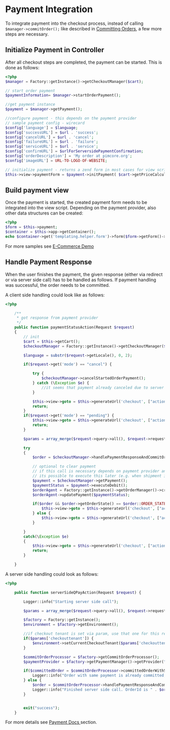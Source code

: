 # Payment Integration

To integrate payment into the checkout process, instead of calling ```$manager->commitOrder();``` like described 
in [Committing Orders](./05_Committing_Orders.md), a few more steps are necessary. 


## Initialize Payment in Controller
After all checkout steps are completed, the payment can be started. This is done as follows: 
```php
<?php
$manager = Factory::getInstance()->getCheckoutManager($cart);

// start order payment
$paymentInformation= $manager->startOrderPayment();

//get payment instance
$payment = $manager->getPayment();

//configure payment - this depends on the payment provider
// sample payment config - wirecard
$config['language'] = $language;
$config['successURL'] = $url . 'success';
$config['cancelURL'] = $url . 'cancel';
$config['failureURL'] = $url . 'failure';
$config['serviceURL'] = $url . 'service';
$config['confirmURL'] = $urlForServersidePaymentConfirmation;
$config['orderDescription'] = 'My order at pimcore.org';
$config['imageURL'] = URL-TO-LOGO-OF-WEBSITE;

// initialize payment - returns a zend form in most cases for view script
$this->view->paymentForm = $payment->initPayment( $cart->getPriceCalculator()->getGrandTotal(), $config );
```

## Build payment view
Once the payment is started, the created payment form needs to be integrated into the view script. Depending on the 
payment provider, also other data structures can be created:
 
```php
<?php
$form = $this->payment;
$container = $this->app->getContainer();
echo $container->get('templating.helper.form')->form($form->getForm()->createView());
```
For more samples see [E-Commerce Demo](https://github.com/pimcore/demo-ecommerce/blob/master/app/Resources/views/Payment/paymentFrame.html.php)


## Handle Payment Response
When the user finishes the payment, the given response (either via redirect or via server side call) has to be handled 
as follows. If payment handling was successful, the order needs to be committed.

A client side handling could look like as follows: 
```php
<?php

    /**
     * got response from payment provider
     */
    public function paymentStatusAction(Request $request)
    {
        // init
        $cart = $this->getCart();
        $checkoutManager = Factory::getInstance()->getCheckoutManager($cart);

        $language = substr($request->getLocale(), 0, 2);

        if($request->get('mode') == "cancel") {

            try {
                $checkoutManager->cancelStartedOrderPayment();
            } catch (\Exception $e) {
                //it seems that payment already canceled due to server side call.
            }

            $this->view->goto = $this->generateUrl('checkout', ["action" => "confirm", "language" => $language, "error" => strip_tags($request->get('mode'))]);
            return;
        }
        if($request->get('mode') == "pending") {
            $this->view->goto = $this->generateUrl('checkout', ["action" => "pending", "language" => $language]);
            return;
        }

        $params = array_merge($request->query->all(), $request->request->all());

        try
        {
            $order = $checkoutManager->handlePaymentResponseAndCommitOrderPayment( $params );

            // optional to clear payment
            // if this call is necessary depends on payment provider and configuration.
            // its possible to execute this later (e.g. when shipment is done)
            $payment = $checkoutManager->getPayment();
            $paymentStatus = $payment->executeDebit();
            $orderAgent = Factory::getInstance()->getOrderManager()->createOrderAgent($order);
            $orderAgent->updatePayment($paymentStatus);

            if($order && $order->getOrderState() == $order::ORDER_STATE_COMMITTED) {
                $this->view->goto = $this->generateUrl('checkout', ["action" => "completed", "language" => $language, "id" => $order->getId()]);
            } else {
                $this->view->goto = $this->generateUrl('checkout', ["action" => "confirm", "language" => $language, "error" => strip_tags($request->get('mode'))]);
            }

        }
        catch(\Exception $e)
        {
            $this->view->goto = $this->generateUrl('checkout', ["action" => "confirm", "language" => $language, "error" => $e->getMessage()]);
            return;
        }

    }

```

A server side handling could look as follows: 
 
```php
<?php

    public function serverSideQPayAction(Request $request) {

        Logger::info("Starting server side call");

        $params = array_merge($request->query->all(), $request->request->all());

        $factory = Factory::getInstance();
        $environment = $factory->getEnvironment();

        //if checkout tenant is set via param, use that one for this request
        if($params['checkouttenant']) {
            $environment->setCurrentCheckoutTenant($params['checkouttenant'], false);
        }

        $commitOrderProcessor = $factory->getCommitOrderProcessor();
        $paymentProvider = $factory->getPaymentManager()->getProvider("qpay");

        if($committedOrder = $commitOrderProcessor->committedOrderWithSamePaymentExists($params, $paymentProvider)) {
            Logger::info("Order with same payment is already committed, doing nothing. OrderId is " . $committedOrder->getId());
        } else {
            $order = $commitOrderProcessor->handlePaymentResponseAndCommitOrderPayment( $params, $paymentProvider );
            Logger::info("Finished server side call. OrderId is " . $order->getId());
        }


        exit("success");
    }

```

For more details see [Payment Docs ](../15_Payment) section. 
